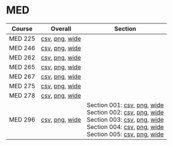# MED

| Course | Overall | Section |
| ------ | ------- | ------- |
| MED 225 | [csv](https://github.com/UCSD-Historical-Enrollment-Data/2025Spring/blob/main/overall/MED%20225.csv), [png](https://raw.githubusercontent.com/UCSD-Historical-Enrollment-Data/2025Spring/main/plot_overall/MED%20225.png), [wide](https://raw.githubusercontent.com/UCSD-Historical-Enrollment-Data/2025Spring/main/plot_overall_wide/MED%20225.png) |  |
| MED 246 | [csv](https://github.com/UCSD-Historical-Enrollment-Data/2025Spring/blob/main/overall/MED%20246.csv), [png](https://raw.githubusercontent.com/UCSD-Historical-Enrollment-Data/2025Spring/main/plot_overall/MED%20246.png), [wide](https://raw.githubusercontent.com/UCSD-Historical-Enrollment-Data/2025Spring/main/plot_overall_wide/MED%20246.png) |  |
| MED 262 | [csv](https://github.com/UCSD-Historical-Enrollment-Data/2025Spring/blob/main/overall/MED%20262.csv), [png](https://raw.githubusercontent.com/UCSD-Historical-Enrollment-Data/2025Spring/main/plot_overall/MED%20262.png), [wide](https://raw.githubusercontent.com/UCSD-Historical-Enrollment-Data/2025Spring/main/plot_overall_wide/MED%20262.png) |  |
| MED 265 | [csv](https://github.com/UCSD-Historical-Enrollment-Data/2025Spring/blob/main/overall/MED%20265.csv), [png](https://raw.githubusercontent.com/UCSD-Historical-Enrollment-Data/2025Spring/main/plot_overall/MED%20265.png), [wide](https://raw.githubusercontent.com/UCSD-Historical-Enrollment-Data/2025Spring/main/plot_overall_wide/MED%20265.png) |  |
| MED 267 | [csv](https://github.com/UCSD-Historical-Enrollment-Data/2025Spring/blob/main/overall/MED%20267.csv), [png](https://raw.githubusercontent.com/UCSD-Historical-Enrollment-Data/2025Spring/main/plot_overall/MED%20267.png), [wide](https://raw.githubusercontent.com/UCSD-Historical-Enrollment-Data/2025Spring/main/plot_overall_wide/MED%20267.png) |  |
| MED 275 | [csv](https://github.com/UCSD-Historical-Enrollment-Data/2025Spring/blob/main/overall/MED%20275.csv), [png](https://raw.githubusercontent.com/UCSD-Historical-Enrollment-Data/2025Spring/main/plot_overall/MED%20275.png), [wide](https://raw.githubusercontent.com/UCSD-Historical-Enrollment-Data/2025Spring/main/plot_overall_wide/MED%20275.png) |  |
| MED 278 | [csv](https://github.com/UCSD-Historical-Enrollment-Data/2025Spring/blob/main/overall/MED%20278.csv), [png](https://raw.githubusercontent.com/UCSD-Historical-Enrollment-Data/2025Spring/main/plot_overall/MED%20278.png), [wide](https://raw.githubusercontent.com/UCSD-Historical-Enrollment-Data/2025Spring/main/plot_overall_wide/MED%20278.png) |  |
| MED 296 | [csv](https://github.com/UCSD-Historical-Enrollment-Data/2025Spring/blob/main/overall/MED%20296.csv), [png](https://raw.githubusercontent.com/UCSD-Historical-Enrollment-Data/2025Spring/main/plot_overall/MED%20296.png), [wide](https://raw.githubusercontent.com/UCSD-Historical-Enrollment-Data/2025Spring/main/plot_overall_wide/MED%20296.png) | Section 001: [csv](https://github.com/UCSD-Historical-Enrollment-Data/2025Spring/blob/main/section/MED%20296_001.csv), [png](https://raw.githubusercontent.com/UCSD-Historical-Enrollment-Data/2025Spring/main/plot_section/MED%20296_001.png), [wide](https://raw.githubusercontent.com/UCSD-Historical-Enrollment-Data/2025Spring/main/plot_section_wide/MED%20296_001.png)<br>Section 002: [csv](https://github.com/UCSD-Historical-Enrollment-Data/2025Spring/blob/main/section/MED%20296_002.csv), [png](https://raw.githubusercontent.com/UCSD-Historical-Enrollment-Data/2025Spring/main/plot_section/MED%20296_002.png), [wide](https://raw.githubusercontent.com/UCSD-Historical-Enrollment-Data/2025Spring/main/plot_section_wide/MED%20296_002.png)<br>Section 003: [csv](https://github.com/UCSD-Historical-Enrollment-Data/2025Spring/blob/main/section/MED%20296_003.csv), [png](https://raw.githubusercontent.com/UCSD-Historical-Enrollment-Data/2025Spring/main/plot_section/MED%20296_003.png), [wide](https://raw.githubusercontent.com/UCSD-Historical-Enrollment-Data/2025Spring/main/plot_section_wide/MED%20296_003.png)<br>Section 004: [csv](https://github.com/UCSD-Historical-Enrollment-Data/2025Spring/blob/main/section/MED%20296_004.csv), [png](https://raw.githubusercontent.com/UCSD-Historical-Enrollment-Data/2025Spring/main/plot_section/MED%20296_004.png), [wide](https://raw.githubusercontent.com/UCSD-Historical-Enrollment-Data/2025Spring/main/plot_section_wide/MED%20296_004.png)<br>Section 005: [csv](https://github.com/UCSD-Historical-Enrollment-Data/2025Spring/blob/main/section/MED%20296_005.csv), [png](https://raw.githubusercontent.com/UCSD-Historical-Enrollment-Data/2025Spring/main/plot_section/MED%20296_005.png), [wide](https://raw.githubusercontent.com/UCSD-Historical-Enrollment-Data/2025Spring/main/plot_section_wide/MED%20296_005.png) |

